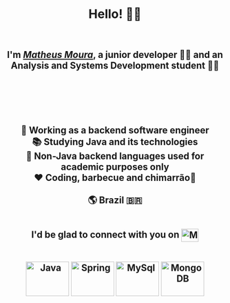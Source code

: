 <div>
  <h1 align="center">Hello! 🙋‍♂️</h1>

<br/>
  
  <h2 align="center"> I'm <a href="https://www.linkedin.com/in/matheus-moura-dev/" target="_blank"><i>Matheus Moura</i></a>, a junior developer 👨‍💻 and an Analysis and Systems Development student 👨‍🎓<br></br> 
    <br></br>
    <br></br>
    


<center> 💼 Working as a backend software engineer <br>

<center> 📚 Studying Java and its technologies <br>

<center>🏫 Non-Java backend languages used for academic purposes only <br>

<center> ❤️ Coding, barbecue and chimarrão🧉 <br><br>
  
<center> 🌎 Brazil 🇧🇷  <br><br>
  
I'd be glad to connect with you on
<a href="https://www.linkedin.com/in/matheus-moura-dev/" target="_blank">
<img align="center" alt="MM-linkedin" height="30" width="40" src="https://cdn.jsdelivr.net/gh/devicons/devicon/icons/linkedin/linkedin-original.svg" style="max-width:100%;">
</a>



<div align="center" valign="top"><br>
  <img align="center" alt="Java" height="80" width="100" src="https://cdn.jsdelivr.net/gh/devicons/devicon/icons/java/java-original-wordmark.svg">
  <img align="center" alt="Spring" height="80" width="100" src="https://cdn.jsdelivr.net/gh/devicons/devicon/icons/spring/spring-original-wordmark.svg">
  <img align="center" alt="MySql" height="80" width="100" src="https://cdn.jsdelivr.net/gh/devicons/devicon/icons/mysql/mysql-original-wordmark.svg">
  <img align="center" alt="MongoDB" height="80" width="100" src="https://cdn.jsdelivr.net/gh/devicons/devicon/icons/mongodb/mongodb-plain-wordmark.svg">

  
  
  
<br><br>
  

  
 
</div><br>


